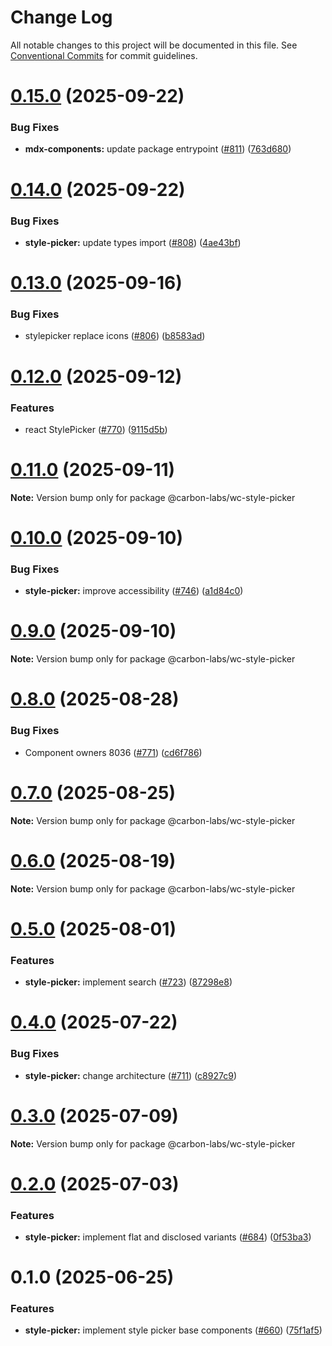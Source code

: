 # Change Log

All notable changes to this project will be documented in this file.
See [Conventional Commits](https://conventionalcommits.org) for commit guidelines.

# [0.15.0](https://github.com/carbon-design-system/carbon-labs/compare/@carbon-labs/wc-style-picker@0.14.0...@carbon-labs/wc-style-picker@0.15.0) (2025-09-22)


### Bug Fixes

* **mdx-components:** update package entrypoint ([#811](https://github.com/carbon-design-system/carbon-labs/issues/811)) ([763d680](https://github.com/carbon-design-system/carbon-labs/commit/763d6803e47446cbd336dec9a5be75afde23f6e7))





# [0.14.0](https://github.com/carbon-design-system/carbon-labs/compare/@carbon-labs/wc-style-picker@0.13.0...@carbon-labs/wc-style-picker@0.14.0) (2025-09-22)


### Bug Fixes

* **style-picker:** update types import ([#808](https://github.com/carbon-design-system/carbon-labs/issues/808)) ([4ae43bf](https://github.com/carbon-design-system/carbon-labs/commit/4ae43bf93eba1c66f08b1836e7f640a61593e77c))





# [0.13.0](https://github.com/carbon-design-system/carbon-labs/compare/@carbon-labs/wc-style-picker@0.12.0...@carbon-labs/wc-style-picker@0.13.0) (2025-09-16)


### Bug Fixes

* stylepicker replace icons ([#806](https://github.com/carbon-design-system/carbon-labs/issues/806)) ([b8583ad](https://github.com/carbon-design-system/carbon-labs/commit/b8583ad57d6721642a3a9b9a99782953cc62cd3b))





# [0.12.0](https://github.com/carbon-design-system/carbon-labs/compare/@carbon-labs/wc-style-picker@0.11.0...@carbon-labs/wc-style-picker@0.12.0) (2025-09-12)


### Features

* react StylePicker ([#770](https://github.com/carbon-design-system/carbon-labs/issues/770)) ([9115d5b](https://github.com/carbon-design-system/carbon-labs/commit/9115d5b27818171f85bab12983a7d771437e6485))





# [0.11.0](https://github.com/carbon-design-system/carbon-labs/compare/@carbon-labs/wc-style-picker@0.10.0...@carbon-labs/wc-style-picker@0.11.0) (2025-09-11)

**Note:** Version bump only for package @carbon-labs/wc-style-picker





# [0.10.0](https://github.com/carbon-design-system/carbon-labs/compare/@carbon-labs/wc-style-picker@0.9.0...@carbon-labs/wc-style-picker@0.10.0) (2025-09-10)


### Bug Fixes

* **style-picker:** improve accessibility ([#746](https://github.com/carbon-design-system/carbon-labs/issues/746)) ([a1d84c0](https://github.com/carbon-design-system/carbon-labs/commit/a1d84c0fe28c7b2caeebd99957eb256d48665a9f))





# [0.9.0](https://github.com/carbon-design-system/carbon-labs/compare/@carbon-labs/wc-style-picker@0.8.0...@carbon-labs/wc-style-picker@0.9.0) (2025-09-10)

**Note:** Version bump only for package @carbon-labs/wc-style-picker





# [0.8.0](https://github.com/carbon-design-system/carbon-labs/compare/@carbon-labs/wc-style-picker@0.7.0...@carbon-labs/wc-style-picker@0.8.0) (2025-08-28)


### Bug Fixes

* Component owners 8036 ([#771](https://github.com/carbon-design-system/carbon-labs/issues/771)) ([cd6f786](https://github.com/carbon-design-system/carbon-labs/commit/cd6f786ee88fbd9e7918aa88b08f8362492e61b3))





# [0.7.0](https://github.com/carbon-design-system/carbon-labs/compare/@carbon-labs/wc-style-picker@0.6.0...@carbon-labs/wc-style-picker@0.7.0) (2025-08-25)

**Note:** Version bump only for package @carbon-labs/wc-style-picker





# [0.6.0](https://github.com/carbon-design-system/carbon-labs/compare/@carbon-labs/wc-style-picker@0.5.0...@carbon-labs/wc-style-picker@0.6.0) (2025-08-19)

**Note:** Version bump only for package @carbon-labs/wc-style-picker





# [0.5.0](https://github.com/carbon-design-system/carbon-labs/compare/@carbon-labs/wc-style-picker@0.4.0...@carbon-labs/wc-style-picker@0.5.0) (2025-08-01)


### Features

* **style-picker:** implement search ([#723](https://github.com/carbon-design-system/carbon-labs/issues/723)) ([87298e8](https://github.com/carbon-design-system/carbon-labs/commit/87298e8fe29747742ba27620b6b7a197bc90ebbe))





# [0.4.0](https://github.com/carbon-design-system/carbon-labs/compare/@carbon-labs/wc-style-picker@0.3.0...@carbon-labs/wc-style-picker@0.4.0) (2025-07-22)


### Bug Fixes

* **style-picker:** change architecture ([#711](https://github.com/carbon-design-system/carbon-labs/issues/711)) ([c8927c9](https://github.com/carbon-design-system/carbon-labs/commit/c8927c927f5256b1491d7a27301023440a7adce4))





# [0.3.0](https://github.com/carbon-design-system/carbon-labs/compare/@carbon-labs/wc-style-picker@0.2.0...@carbon-labs/wc-style-picker@0.3.0) (2025-07-09)

**Note:** Version bump only for package @carbon-labs/wc-style-picker





# [0.2.0](https://github.com/carbon-design-system/carbon-labs/compare/@carbon-labs/wc-style-picker@0.1.0...@carbon-labs/wc-style-picker@0.2.0) (2025-07-03)


### Features

* **style-picker:** implement flat and disclosed variants ([#684](https://github.com/carbon-design-system/carbon-labs/issues/684)) ([0f53ba3](https://github.com/carbon-design-system/carbon-labs/commit/0f53ba3d3b4d9860a72c2ea09e36580018c50fa9))





# 0.1.0 (2025-06-25)


### Features

* **style-picker:** implement style picker base components ([#660](https://github.com/carbon-design-system/carbon-labs/issues/660)) ([75f1af5](https://github.com/carbon-design-system/carbon-labs/commit/75f1af53a6556564c10698109f19def1950acb16))

